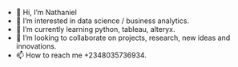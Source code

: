 - 👋 Hi, I’m Nathaniel
- 👀 I’m interested in data science / business analytics.
- 🌱 I’m currently learning python, tableau, alteryx.
- 💞️ I’m looking to collaborate on projects, research, new ideas and innovations.
- 📫 How to reach me +2348035736934.
<!---
Nate73985/Nate73985 is a ✨ special ✨ repository because its `README.md` (this file) appears on your GitHub profile.
You can click the Preview link to take a look at your changes.
--->
